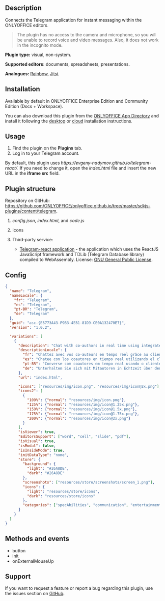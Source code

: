 ## Description

Connects the Telegram application for instant messaging within the ONLYOFFICE editors.

> The plugin has no access to the camera and microphone, so you will be unable to record voice and video messages. Also, it does not work in the incognito mode.

**Plugin type:** visual, non-system.

**Supported editors:** documents, spreadsheets, presentations.

**Analogues:** [Rainbow](https://github.com/ONLYOFFICE/onlyoffice.github.io/tree/master/sdkjs-plugins/content/rainbow), [Jitsi](https://github.com/ONLYOFFICE/onlyoffice.github.io/tree/master/sdkjs-plugins/content/jitsi).

## Installation

Available by default in ONLYOFFICE Enterprise Edition and Community Edition (Docs + Workspace).

You can also download this plugin from the [ONLYOFFICE App Directory](https://www.onlyoffice.com/en/app-directory/telegram) and install it following the [desktop](../../Installing/ONLYOFFICE%20Desktop%20Editors/index.md) or [cloud](../../Installing/ONLYOFFICE%20Cloud/index.md) installation instructions.

## Usage

1. Find the plugin on the **Plugins** tab.
2. Log in to your Telegram account.

By default, this plugin uses *https\://evgeny-nadymov.github.io/telegram-react/*. If you need to change it, open the *index.html* file and insert the new URL in the **iframe src** field.

## Plugin structure

Repository on GitHub: <https://github.com/ONLYOFFICE/onlyoffice.github.io/tree/master/sdkjs-plugins/content/telegram>.

1. *config.json*, *index.html*, and *code.js*

2. Icons

3. Third-party service:

   - [Telegram-react application](https://github.com/evgeny-nadymov/telegram-react) - the application which uses the ReactJS JavaScript framework and TDLib (Telegram Database library) compiled to WebAssembly. License: [GNU General Public License](https://github.com/ONLYOFFICE/onlyoffice.github.io/blob/master/sdkjs-plugins/content/telegram/licenses/telegram-react.license).

## Config

``` json
{
  "name": "Telegram",
  "nameLocale": {
    "fr": "Telegram",
    "es": "Telegram",
    "pt-BR": "Telegram",
    "de": "Telegram"
  },
  "guid": "asc.{E5773A43-F9B3-4E81-81D9-CE0A132470E7}",
  "version": "1.0.2",

  "variations": [
    {
      "description": "Chat with co-authors in real time using integrated Telegram client.",
      "descriptionLocale": {
        "fr": "Chattez avec vos co-auteurs en temps réel grâce au client Telegram intégré.",
        "es": "Chatee con los coautores en tiempo real utilizando el cliente integrado de Telegram.",
        "pt-BR": "Converse com coautores em tempo real usando o cliente Telegram integrado.",
        "de": "Unterhalten Sie sich mit Mitautoren in Echtzeit über den integrierten Telegram-Client."
      },
      "url": "index.html",

      "icons": ["resources/img/icon.png", "resources/img/icon@2x.png"],
      "icons2": [
        {
          "100%": {"normal": "resources/img/icon.png"},
          "125%": {"normal": "resources/img/icon@1.25x.png"},
          "150%": {"normal": "resources/img/icon@1.5x.png"},
          "175%": {"normal": "resources/img/icon@1.75x.png"},
          "200%": {"normal": "resources/img/icon@2x.png"}
        }
      ],
      "isViewer": true,
      "EditorsSupport": ["word", "cell", "slide", "pdf"],
      "isVisual": true,
      "isModal": false,
      "isInsideMode": true,
      "initDataType": "none",
      "store": {
        "background": {
          "light": "#26A8DE",
          "dark": "#26A8DE"
        },
        "screenshots": ["resources/store/screenshots/screen_1.png"],
        "icons": {
          "light": "resources/store/icons",
          "dark": "resources/store/icons"
        },
        "categories": ["specAbilities", "communication", "entertainment"]
      }
    }
  ]
}
```

## Methods and events

- button
- init
- onExternalMouseUp

## Support

If you want to request a feature or report a bug regarding this plugin, use the issues section on [GitHub](https://github.com/ONLYOFFICE/onlyoffice.github.io/issues).

